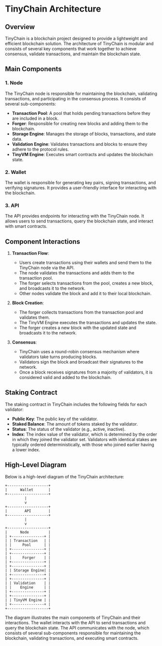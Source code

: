 # TinyChain Architecture

## Overview

TinyChain is a blockchain project designed to provide a lightweight and efficient blockchain solution. The architecture of TinyChain is modular and consists of several key components that work together to achieve consensus, validate transactions, and maintain the blockchain state.

## Main Components

### 1. Node
The TinyChain node is responsible for maintaining the blockchain, validating transactions, and participating in the consensus process. It consists of several sub-components:

- **Transaction Pool**: A pool that holds pending transactions before they are included in a block.
- **Forger**: Responsible for creating new blocks and adding them to the blockchain.
- **Storage Engine**: Manages the storage of blocks, transactions, and state data.
- **Validation Engine**: Validates transactions and blocks to ensure they adhere to the protocol rules.
- **TinyVM Engine**: Executes smart contracts and updates the blockchain state.

### 2. Wallet
The wallet is responsible for generating key pairs, signing transactions, and verifying signatures. It provides a user-friendly interface for interacting with the blockchain.

### 3. API
The API provides endpoints for interacting with the TinyChain node. It allows users to send transactions, query the blockchain state, and interact with smart contracts.

## Component Interactions

1. **Transaction Flow**:
   - Users create transactions using their wallets and send them to the TinyChain node via the API.
   - The node validates the transactions and adds them to the transaction pool.
   - The forger selects transactions from the pool, creates a new block, and broadcasts it to the network.
   - Other nodes validate the block and add it to their local blockchain.

2. **Block Creation**:
   - The forger collects transactions from the transaction pool and validates them.
   - The TinyVM Engine executes the transactions and updates the state.
   - The forger creates a new block with the updated state and broadcasts it to the network.

3. **Consensus**:
   - TinyChain uses a round-robin consensus mechanism where validators take turns producing blocks.
   - Validators sign the block and broadcast their signatures to the network.
   - Once a block receives signatures from a majority of validators, it is considered valid and added to the blockchain.

## Staking Contract

The staking contract in TinyChain includes the following fields for each validator:

- **Public Key**: The public key of the validator.
- **Staked Balance**: The amount of tokens staked by the validator.
- **Status**: The status of the validator (e.g., active, inactive).
- **Index**: The index value of the validator, which is determined by the order in which they joined the validator set. Validators with identical stakes are typically ordered deterministically, with those who joined earlier having a lower index.

## High-Level Diagram

Below is a high-level diagram of the TinyChain architecture:

```
+-------------------+
|      Wallet       |
+-------------------+
         |
         v
+-------------------+
|        API        |
+-------------------+
         |
         v
+-------------------+
|      Node         |
| +---------------+ |
| | Transaction   | |
| |     Pool      | |
| +---------------+ |
| +---------------+ |
| |     Forger    | |
| +---------------+ |
| +---------------+ |
| | Storage Engine| |
| +---------------+ |
| +---------------+ |
| | Validation    | |
| |    Engine     | |
| +---------------+ |
| +---------------+ |
| | TinyVM Engine | |
| +---------------+ |
+-------------------+
```

The diagram illustrates the main components of TinyChain and their interactions. The wallet interacts with the API to send transactions and query the blockchain state. The API communicates with the node, which consists of several sub-components responsible for maintaining the blockchain, validating transactions, and executing smart contracts.
